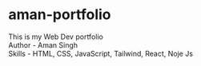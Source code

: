 # aman-portfolio
This is my Web Dev portfolio
<br>
Author - Aman Singh
<br>
Skills - HTML, CSS, JavaScript, Tailwind, React, Noje Js
